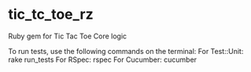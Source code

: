 # tic_tc_toe_rz
Ruby gem for Tic Tac Toe Core logic

To run tests, use the following commands on the terminal:
For Test::Unit: rake run_tests
For RSpec: rspec
For Cucumber: cucumber

